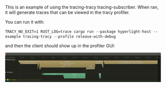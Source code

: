 This is an example of using the tracing-tracy tracing-subscriber. When ran, it will generate traces that can be viewed in the tracy profiler.

You can run it with:

```console
TRACY_NO_EXIT=1 RUST_LOG=trace cargo run --package hyperlight-host --example tracing-tracy --profile release-with-debug
```

and then the client should show up in the profiler GUI:

![pic of tracy profiler](image.png)